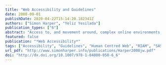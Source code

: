 ```yaml
---
title: "Web Accessibility and Guidelines"
date: 2008-09-01
publishDate: 2020-04-22T15:14:20.182341Z
authors: ["Simon Harper", "Yeliz Yesilada"]
publication_types: ["6"]
abstract: "Access to, and movement around, complex online environments, of which the World Wide Web (Web) is the most popular example, has long been considered an important and major issue in the Web design and usability field. The commonly used slang phrase 'surfing the Web' implies rapid and free access, pointing to its importance among designers and users alike. It has also been long established that this potentially complex and difficult access is further complicated, and becomes neither rapid nor free, if the user is disabled. There are millions of people who have disabilities that affect their use of the Web. Web accessibility aims to help these people to perceive, understand, navigate, and interact with, as well as contribute to, the Web, and thereby the society in general. This accessibility is, in part, facilitated by the Web Content Accessibility Guidelines (WCAG) currently moving from version one to two. These guidelines are intended to encourage designers to make sure their sites conform to specifications, and in that conformance enable the assistive technologies of disabled users to better interact with the page content. In this way, it was hoped that accessibility could be supported. While this is in part true, guidelines do not solve all problems and the new WCAG version two guidelines are surrounded by controversy and intrigue. This chapter aims to establish the published literature related to Web accessibility and Web accessibility guidelines, and discuss limitations of the current guidelines and future directions. "
featured: false
publication: "*Web Accessibility*"
tags: ["Accessibility", "Guidelines", "Human Centred Web", "RIAM", "SASWAT", "Web Accessibility"]
url_pdf: "http://www.simonharper.info/publications/Harper2008jw.pdf"
doi: "http://dx.doi.org/10.1007/978-1-84800-050-6_6"
---
```


